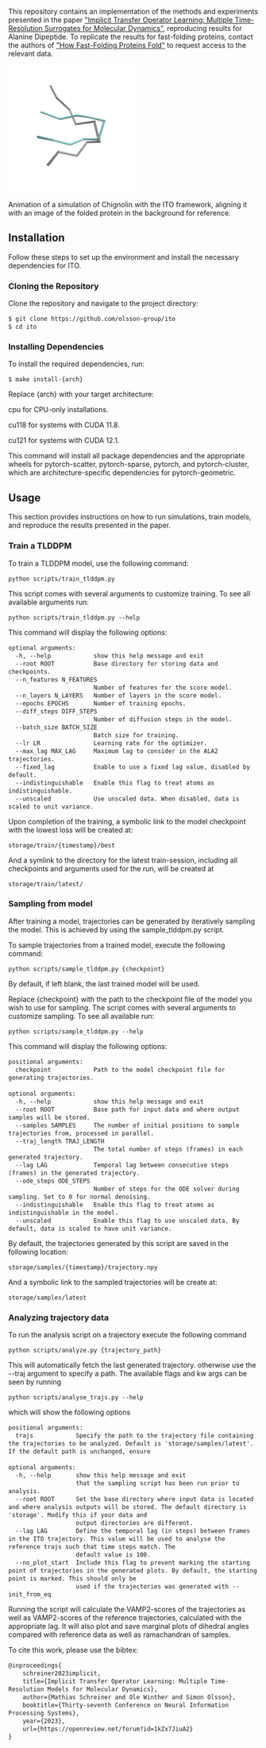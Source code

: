 This repository contains an implementation of the methods and experiments presented in the paper ["Implicit Transfer Operator Learning: Multiple Time-Resolution Surrogates for Molecular Dynamics"](https://openreview.net/forum?id=1kZx7JiuA2&noteId=LH8F2ohaS0), reproducing results for Alanine Dipeptide. To replicate the results for fast-folding proteins, contact the authors of ["How Fast-Folding Proteins Fold"](https://www.science.org/doi/10.1126/science.1208351) to request access to the relevant data.

![Simulation of Chignolin](./assets/ito_cln_025.gif)

Animation of a simulation of Chignolin with the ITO framework, aligning it with an image of the folded protein in the background for reference. 

## Installation
Follow these steps to set up the environment and install the necessary dependencies for ITO.

### Cloning the Repository
Clone the repository and navigate to the project directory:

```
$ git clone https://github.com/olsson-group/ito
$ cd ito
```

### Installing Dependencies
To install the required dependencies, run:

```
$ make install-{arch}
```

Replace {arch} with your target architecture:

cpu for CPU-only installations.

cu118 for systems with CUDA 11.8.

cu121 for systems with CUDA 12.1.

This command will install all package dependencies and the appropriate wheels for pytorch-scatter, pytorch-sparse, pytorch, and pytorch-cluster, which are architecture-specific dependencies for pytorch-geometric.


## Usage
This section provides instructions on how to run simulations, train models, and reproduce the results presented in the paper. 


### Train a TLDDPM
To train a TLDDPM model, use the following command:

```
python scripts/train_tlddpm.py
```

This script comes with several arguments to customize training. To see all available arguments run:

```
python scripts/train_tlddpm.py --help
```

This command will display the following options:

```
optional arguments:
  -h, --help            show this help message and exit
  --root ROOT           Base directory for storing data and checkpoints.
  --n_features N_FEATURES
                        Number of features for the score model.
  --n_layers N_LAYERS   Number of layers in the score model.
  --epochs EPOCHS       Number of training epochs.
  --diff_steps DIFF_STEPS
                        Number of diffusion steps in the model.
  --batch_size BATCH_SIZE
                        Batch size for training.
  --lr LR               Learning rate for the optimizer.
  --max_lag MAX_LAG     Maximum lag to consider in the ALA2 trajectories.
  --fixed_lag           Enable to use a fixed lag value, disabled by default.
  --indistinguishable   Enable this flag to treat atoms as indistinguishable.
  --unscaled            Use unscaled data. When disabled, data is scaled to unit variance.
```

Upon completion of the training, a symbolic link to the model checkpoint with the lowest loss will be created at:

```
storage/train/{timestamp}/best
```

And a symlink to the directory for the latest train-session, including all checkpoints and arguments used for the run, will be created at 

```
storage/train/latest/
```

### Sampling from model
After training a model, trajectories can be generated by iteratively sampling the model. This is achieved by using the sample_tlddpm.py script.

To sample trajectories from a trained model, execute the following command:

```
python scripts/sample_tlddpm.py {checkpoint}
```

By default, if left blank, the last trained model will be used.

Replace {checkpoint} with the path to the checkpoint file of the model you wish to use for sampling. The script comes with several arguments to customize sampling. To see all available run:

```
python scripts/sample_tlddpm.py --help
```

This command will display the following options:

```
positional arguments:
  checkpoint            Path to the model checkpoint file for generating trajectories.

optional arguments:
  -h, --help            show this help message and exit
  --root ROOT           Base path for input data and where output samples will be stored.
  --samples SAMPLES     The number of initial positions to sample trajectories from, processed in parallel.
  --traj_length TRAJ_LENGTH
                        The total number of steps (frames) in each generated trajectory.
  --lag LAG             Temporal lag between consecutive steps (frames) in the generated trajectory.
  --ode_steps ODE_STEPS
                        Number of steps for the ODE solver during sampling. Set to 0 for normal denoising.
  --indistinguishable   Enable this flag to treat atoms as indistinguishable in the model.
  --unscaled            Enable this flag to use unscaled data. By default, data is scaled to have unit variance.
```

By default, the trajectories generated by this script are saved in the following location:

```
storage/samples/{timestamp}/trajectory.npy
```

And a symbolic link to the sampled trajectories will be create at:

```
storage/samples/latest
```


### Analyzing trajectory data
To run the analysis script on a trajectory execute the following command  

```
python scripts/analyze.py {trajectory_path}
```

This will automatically fetch the last generated trajectory. otherwise use the --traj argument to specify a path. The available flags and kw args can be seen by running 

```
python scripts/analyse_trajs.py --help
```

which will show the following options

```
positional arguments:
  trajs            Specify the path to the trajectory file containing the trajectories to be analyzed. Default is 'storage/samples/latest'. If the default path is unchanged, ensure

optional arguments:
  -h, --help       show this help message and exit
                   that the sampling script has been run prior to analysis.
  --root ROOT      Set the base directory where input data is located and where analysis outputs will be stored. The default directory is 'storage'. Modify this if your data and
                   output directories are different.
  --lag LAG        Define the temporal lag (in steps) between frames in the ITO trajectory. This value will be used to analyse the reference trajs such that time steps match. The
                   default value is 100.
  --no_plot_start  Include this flag to prevent marking the starting point of trajectories in the generated plots. By default, the starting point is marked. This should only be
                   used if the trajectories was generated with --init_from_eq
```

Running the script will calculate the VAMP2-scores of the trajectories as well as VAMP2-scores of the reference trajectories, calculated with the appropriate lag. 
It will also plot and save marginal plots of dihedral angles compared with reference data as well as ramachandran of samples.


To cite this work, please use the bibtex: 
```
@inproceedings{
    schreiner2023implicit,
    title={Implicit Transfer Operator Learning: Multiple Time-Resolution Models for Molecular Dynamics},
    author={Mathias Schreiner and Ole Winther and Simon Olsson},
    booktitle={Thirty-seventh Conference on Neural Information Processing Systems},
    year={2023},
    url={https://openreview.net/forum?id=1kZx7JiuA2}
}
```
